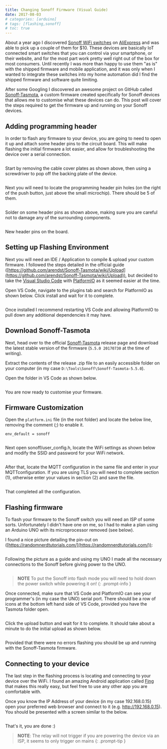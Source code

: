 ```yaml
---
title: Changing Sonoff Firmware (Visual Guide)
date: 2017-08-03
# categories: [arduino]
# tags: [flashing,sonoff]
# toc: true
---
```


About a year ago I discovered [Sonoff WiFi switches](https://sonoff.tech/product/diy-smart-switch/basicr2/) on [AliExpress](https://www.aliexpress.com/) and was able to pick up a couple of them for $10. These devices are basically IoT connected smart switches that you can control via your smartphone, or their website, and for the most part work pretty well right out of the box for most consumers. Until recently I was more than happy to use them "as is" with the shipped firmware and mobile application, and it was only when I wanted to integrate these switches into my home automation did I find the shipped firmware and software quite limiting.

After some Googling I discovered an awesome project on GitHub called [Sonoff-Tasmota](https://github.com/arendst/Tasmota), a custom firmware created specifically for Sonoff devices that allows me to customise what these devices can do. This post will cover the steps required to get the firmware up and running on your Sonoff devices.

## Adding programming header
In order to flash any firmware to your device, you are going to need to open it up and attach some header pins to the circuit board. This will make flashing the initial firmware a lot easier, and allow for troubleshooting the device over a serial connection.

<img src="./001.jpg" alt="">

Start by removing the cable cover plates as shown above, then using a screwdriver to pop off the backing plate of the device.

<img src="./002.jpg" alt="">

Next you will need to locate the programming header pin holes (on the right of the push button, just above the small microchip). There should be 5 of them.

<img src="./003.jpg" alt="">

Solder on some header pins as shown above, making sure you are careful not to damage any of the surrounding components.

<img src="./004.jpg" alt="">

New header pins on the board.

## Setting up Flashing Environment
Next you will need an IDE / Application to compile & upload your custom firmware. I followed the steps detailed in the official guide ([https://github.com/arendst/Sonoff-Tasmota/wiki/Upload](https://github.com/arendst/Sonoff-Tasmota/wiki/Upload)), but decided to take the [Visual Studio Code](https://code.visualstudio.com/) with [PlatformIO](https://platformio.org/) as it seemed easier at the time.

Open VS Code, navigate to the plugins tab and search for PlatformIO as shown below. Click install and wait for it to complete.

<img src="./005.png" alt="">

Once installed I recommend restarting VS Code and allowing PlatformIO to pull down any additional dependencies it may have.

## Download Sonoff-Tasmota
Next, head over to the official [Sonoff-Tasmota](https://github.com/arendst/Tasmota/releases) release page and download the latest stable version of the firmware (`5.5.0 20170730` at the time of writing).

Extract the contents of the release .zip file to an easily accessible folder on your computer (in my case `D:\Tools\Sonoff\Sonoff-Tasmota-5.5.0`).

Open the folder in VS Code as shown below.

<img src="./006.png" alt="">

You are now ready to customise your firmware.

## Firmware Customization
Open the `platform.ini` file (in the root folder) and locate the below line, removing the comment (;) to enable it.

```
env_default = sonoff
```

<img src="./007.png" alt="">

Next open sonoff/user_config.h, locate the WiFi settings as shown below and modify the SSID and password for your WiFi network.

<img src="./008.png" alt="">

After that, locate the MQTT configuration in the same file and enter in your MQTTconfiguration. If you are using TLS you will need to complete section (1), otherwise enter your values in section (2) and save the file.

<img src="./009.png" alt="">

That completed all the configuration.

## Flashing firmware
To flash your firmware to the Sonoff switch you will need an ISP of some sorts. Unfortunately I didn't have one on me, so I had to make a plan using an Arduino UNO with its microprocessor removed (see below).

I found a nice picture detailing the pin-out on ([https://randomnerdtutorials.com/](https://randomnerdtutorials.com/)):

<img src="./010.png" alt="">

Following the picture as a guide and using my UNO I made all the necessary connections to the Sonoff before giving power to the UNO.

<img src="./011.jpg" alt="">

> **NOTE** To put the Sonoff into flash mode you will need to hold down the power switch while powering it on!
{: .prompt-info }

Once connected, make sure that VS Code and PlatformIO can see your programmer's (in my case the UNO) serial port. There should be a row of icons at the bottom left hand side of VS Code, provided you have the Tasmota folder open.

<img src="./012.png" alt="">

Click the upload button and wait for it to complete. It should take about a minute to do the initial upload as shown below.

<img src="./013.png" alt="">

Provided that there were no errors flashing you should be up and running with the Sonoff-Tasmota firmware.

## Connecting to your device
The last step in the flashing process is locating and connecting to your device over the WiFi. I found an amazing Android application called [Fing](https://play.google.com/store/apps/details?id=com.overlook.android.fing&hl=en) that makes this really easy, but feel free to use any other app you are comfortable with.

Once you know the IP Address of your device (in my case 192.168.0.15) open your preferred web browser and connect to it (e.g. http://192.168.0.15). You should be presented with a screen similar to the below.

<img src="./014.png" alt="">

That's it, you are done :)

> **NOTE**: The relay will not trigger if you are powering the device via an ISP, it seems to only trigger on mains
{: .prompt-tip }
